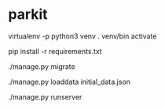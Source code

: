 # parkit



virtualenv -p python3 venv
. venv/bin activate

pip install -r requirements.txt

./manage.py migrate

./manage.py loaddata initial_data.json 

./manage.py runserver